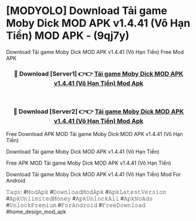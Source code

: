 # [MODYOLO] Download Tải game Moby Dick MOD APK v1.4.41 (Vô Hạn Tiền) MOD APK - (9qj7y)
Download Tải game Moby Dick MOD APK v1.4.41 (Vô Hạn Tiền) Free Mod APK

<div align="center">
<h3>🔴 Download [Server1] 👉👉 <a href="https://apk-comot.site?title=Tải_game_Moby_Dick_MOD_APK_v1.4.41_(Vô_Hạn_Tiền)">Tải game Moby Dick MOD APK v1.4.41 (Vô Hạn Tiền) Mod Apk</a></h3><br>

<h3>🔴 Download [Server2] 👉👉 <a href="https://apk-comot.site?title=Tải_game_Moby_Dick_MOD_APK_v1.4.41_(Vô_Hạn_Tiền)">Tải game Moby Dick MOD APK v1.4.41 (Vô Hạn Tiền) Mod Apk</a></h3>
</div>


Free Download APK MOD Tải game Moby Dick MOD APK v1.4.41 (Vô Hạn Tiền)

Download Tải game Moby Dick MOD APK v1.4.41 (Vô Hạn Tiền) 

Free APK MOD Tải game Moby Dick MOD APK v1.4.41 (Vô Hạn Tiền) 

Download Tải game Moby Dick MOD APK v1.4.41 (Vô Hạn Tiền) Mod For Android

𝚃𝚊𝚐𝚜: #𝙼𝚘𝚍𝙰𝚙𝚔 #𝙳𝚘𝚠𝚗𝚕𝚘𝚊𝚍𝙼𝚘𝚍𝙰𝚙𝚔 #𝙰𝚙𝚔𝙻𝚊𝚝𝚎𝚜𝚝𝚅𝚎𝚛𝚜𝚒𝚘𝚗 #𝙰𝚙𝚔𝚄𝚗𝚕𝚒𝚖𝚒𝚝𝚎𝚍𝙼𝚘𝚗𝚎𝚢 #𝙰𝚙𝚔𝚄𝚗𝚕𝚘𝚌𝚔𝙰𝚕𝚕 #𝙰𝚙𝚔𝙽𝚘𝙰𝚍𝚜 #𝚄𝚗𝚕𝚘𝚌𝚔𝙿𝚛𝚎𝚖𝚒𝚞𝚖 #𝙵𝚘𝚛𝙰𝚗𝚍𝚛𝚘𝚒𝚍 #𝙵𝚛𝚎𝚎𝙳𝚘𝚠𝚗𝚕𝚘𝚊𝚍 #home_design_mod_apk